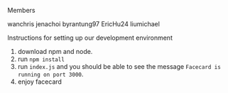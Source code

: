 Members

wanchris
jenachoi
byrantung97
EricHu24
liumichael


Instructions for setting up our development environment
1. download npm and node.
2. run `npm install`
3. run `index.js` and you should be able to see the message `Facecard is running on port 3000`.
4. enjoy facecard

